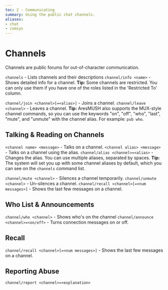 ```yaml
---
toc: 2 - Communicating
summary: Using the public chat channels.
aliases:
- chat
- comsys
---
```

# Channels
Channels are public forums for out-of-character communication.

`channels` - Lists channels and their descriptions
`channel/info <name>` - Shows detailed info for a channel.
**Tip:** Some channels are restricted.  You can only use them if you have one of the roles listed in the 'Restricted To' column.

`channel/join <channel>[=<alias>]` - Joins a channel.
`channel/leave <channel>` - Leaves a channel.
**Tip:** AresMUSH also supports the MUX-style channel commands, so you can use the keywords "on", "off", "who", "last", "mute", and "unmute" with the channel alias.  For example:  `pub who`.

## Talking & Reading on Channels
`<channel name> <message>` - Talks on a channel.
`<channel alias> <message>` - Talks on a channel using the alias.
`channel/alias <channel>=<alias>` - Changes the alias.  You can use multiple aliases, separated by spaces.
**Tip:** The system will set you up with some channel aliases by default, which you can see on the `channels` command list.

`channel/mute <channel>` - Silences a channel temporarily.
`channel/unmute <channel>` - Un-silences a channel.
`channel/recall <channel>[=<num messages>]` - Shows the last few messages on a channel.

## Who List & Announcements
`channel/who <channel>` - Shows who's on the channel
`channel/announce <channel>=<on/off>` - Turns connection messages on or off.

## Recall

`channel/recall <channel>[=<num messages>]` - Shows the last few messages on a channel.

## Reporting Abuse
`channel/report <channel>=<explanation>`
